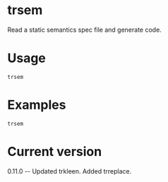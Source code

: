 # trsem

Read a static semantics spec file and generate code.

# Usage

    trsem

# Examples

    trsem

# Current version

0.11.0 -- Updated trkleen. Added trreplace.
